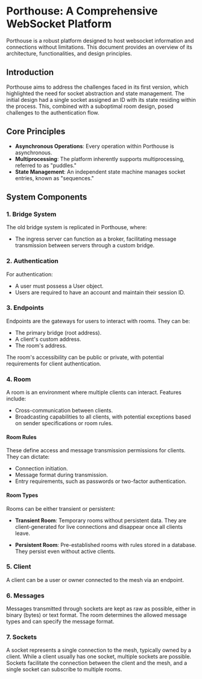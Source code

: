 # Porthouse: A Comprehensive WebSocket Platform

Porthouse is a robust platform designed to host websocket information and connections without limitations. This document provides an overview of its architecture, functionalities, and design principles.

## Introduction

Porthouse aims to address the challenges faced in its first version, which highlighted the need for socket abstraction and state management. The initial design had a single socket assigned an ID with its state residing within the process. This, combined with a suboptimal room design, posed challenges to the authentication flow.

## Core Principles

- **Asynchronous Operations**: Every operation within Porthouse is asynchronous.
- **Multiprocessing**: The platform inherently supports multiprocessing, referred to as "puddles."
- **State Management**: An independent state machine manages socket entries, known as "sequences."

## System Components

### 1. Bridge System

The old bridge system is replicated in Porthouse, where:
- The ingress server can function as a broker, facilitating message transmission between servers through a custom bridge.

### 2. Authentication

For authentication:
- A user must possess a User object.
- Users are required to have an account and maintain their session ID.

### 3. Endpoints

Endpoints are the gateways for users to interact with rooms. They can be:
- The primary bridge (root address).
- A client's custom address.
- The room's address.

The room's accessibility can be public or private, with potential requirements for client authentication.

### 4. Room

A room is an environment where multiple clients can interact. Features include:
- Cross-communication between clients.
- Broadcasting capabilities to all clients, with potential exceptions based on sender specifications or room rules.

#### Room Rules

These define access and message transmission permissions for clients. They can dictate:
- Connection initiation.
- Message format during transmission.
- Entry requirements, such as passwords or two-factor authentication.

#### Room Types

Rooms can be either transient or persistent:

- **Transient Room**: Temporary rooms without persistent data. They are client-generated for live connections and disappear once all clients leave.

- **Persistent Room**: Pre-established rooms with rules stored in a database. They persist even without active clients.

### 5. Client

A client can be a user or owner connected to the mesh via an endpoint.

### 6. Messages

Messages transmitted through sockets are kept as raw as possible, either in binary (bytes) or text format. The room determines the allowed message types and can specify the message format.

### 7. Sockets

A socket represents a single connection to the mesh, typically owned by a client. While a client usually has one socket, multiple sockets are possible. Sockets facilitate the connection between the client and the mesh, and a single socket can subscribe to multiple rooms.
